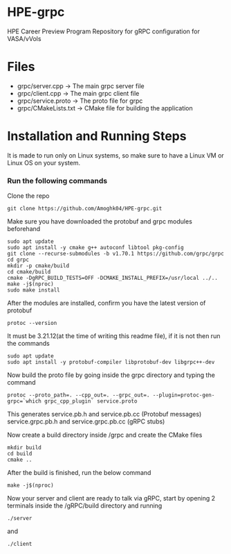 # HPE-grpc
HPE Career Preview Program Repository for gRPC configuration for VASA/vVols

# Files
- grpc/server.cpp -> The main grpc server file
- grpc/client.cpp -> The main grpc client file
- grpc/service.proto -> The proto file for grpc
- grpc/CMakeLists.txt -> CMake file for building the application


# Installation and Running Steps
It is made to run only on Linux systems, so make sure to have a Linux VM or Linux OS on your system.

### Run the following commands
Clone the repo
```console 
git clone https://github.com/Amoghk04/HPE-grpc.git
```

Make sure you have downloaded the protobuf and grpc modules beforehand
```console 
sudo apt update
sudo apt install -y cmake g++ autoconf libtool pkg-config
git clone --recurse-submodules -b v1.70.1 https://github.com/grpc/grpc
cd grpc
mkdir -p cmake/build
cd cmake/build
cmake -DgRPC_BUILD_TESTS=OFF -DCMAKE_INSTALL_PREFIX=/usr/local ../..
make -j$(nproc)
sudo make install
```
After the modules are installed, confirm you have the latest version of protobuf
```console 
protoc --version
```
It must be 3.21.12(at the time of writing this readme file), if it is not then run the commands

```console 
sudo apt update
sudo apt install -y protobuf-compiler libprotobuf-dev libgrpc++-dev
```
Now build the proto file by going inside the grpc directory and typing the command
```console 
protoc --proto_path=. --cpp_out=. --grpc_out=. --plugin=protoc-gen-grpc=`which grpc_cpp_plugin` service.proto
```
This generates
service.pb.h and service.pb.cc (Protobuf messages)
service.grpc.pb.h and service.grpc.pb.cc (gRPC stubs)

Now create a build directory inside /grpc and create the CMake files
```console
mkdir build
cd build
cmake ..
```

After the build is finished, run the below command
```console
make -j$(nproc)
```

Now your server and client are ready to talk via gRPC, start by opening 2 terminals inside the /gRPC/build directory and running
```console
./server 
```
and
```console
./client
```
